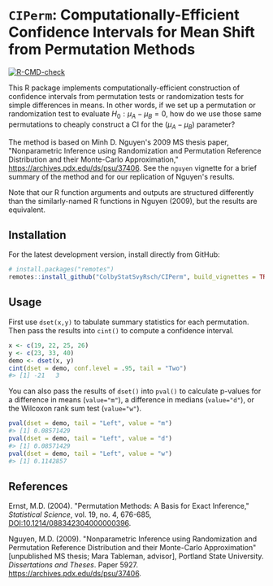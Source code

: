 # `CIPerm`: Computationally-Efficient Confidence Intervals for Mean Shift from Permutation Methods

<!-- badges: start -->
[![R-CMD-check](https://github.com/ColbyStatSvyRsch/CIPerm/workflows/R-CMD-check/badge.svg)](https://github.com/ColbyStatSvyRsch/CIPerm/actions)
<!-- badges: end -->

This R package implements computationally-efficient construction of confidence intervals from permutation tests or randomization tests for simple differences in means. In other words, if we set up a permutation or randomization test to evaluate $H_0: \mu_A - \mu_B = 0$, how do we use those same permutations to cheaply construct a CI for the $(\mu_A - \mu_B)$ parameter?

The method is based on Minh D. Nguyen's 2009 MS thesis paper, "Nonparametric Inference using Randomization and Permutation Reference Distribution and their Monte-Carlo Approximation," https://archives.pdx.edu/ds/psu/37406.
See the `nguyen` vignette for a brief summary of the method and for our replication of Nguyen's results.

Note that our R function arguments and outputs are structured differently than the similarly-named R functions in Nguyen (2009), but the results are equivalent.

## Installation

For the latest development version, install directly from GitHub:

```r
# install.packages("remotes")
remotes::install_github("ColbyStatSvyRsch/CIPerm", build_vignettes = TRUE)
```

## Usage

First use `dset(x,y)` to tabulate summary statistics for each permutation.
Then pass the results into `cint()` to compute a confidence interval.

```r
x <- c(19, 22, 25, 26)
y <- c(23, 33, 40)
demo <- dset(x, y)
cint(dset = demo, conf.level = .95, tail = "Two")
#> [1] -21   3
```

You can also pass the results of `dset()` into `pval()` to calculate p-values
for a difference in means (`value="m"`),
a difference in medians (`value="d"`),
or the Wilcoxon rank sum test (`value="w"`).

```r
pval(dset = demo, tail = "Left", value = "m")
#> [1] 0.08571429
pval(dset = demo, tail = "Left", value = "d")
#> [1] 0.08571429
pval(dset = demo, tail = "Left", value = "w")
#> [1] 0.1142857
```

## References

Ernst, M.D. (2004).
"Permutation Methods: A Basis for Exact Inference,"
*Statistical Science*, vol. 19, no. 4, 676-685,
[DOI:10.1214/088342304000000396](https://doi.org/10.1214/088342304000000396).

Nguyen, M.D. (2009).
"Nonparametric Inference using Randomization and Permutation
Reference Distribution and their Monte-Carlo Approximation"
[unpublished MS thesis; Mara Tableman, advisor], Portland State University.
*Dissertations and Theses*. Paper 5927.
https://archives.pdx.edu/ds/psu/37406.
